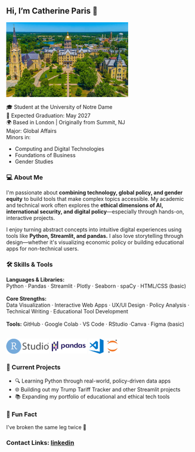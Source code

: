 ## Hi, I’m Catherine Paris 👋 

<code><img height="200px" src="assets/istockphoto-1086997658-612x612.jpg"></code>

🎓 Student at the University of Notre Dame <br />
🎯 Expected Graduation: May 2027 <br />
🌍 Based in London | Originally from Summit, NJ <br />
 Major: Global Affairs <br />
 Minors in: 
- Computing and Digital Technologies <br />
- Foundations of Business <br />
- Gender Studies

### 💻 About Me  <br />

I'm passionate about **combining technology, global policy, and gender equity** to build tools that make complex topics accessible. My academic and technical work often explores the **ethical dimensions of AI, international security, and digital policy**—especially through hands-on, interactive projects.  <br />

I enjoy turning abstract concepts into intuitive digital experiences using tools like **Python, Streamlit, and pandas.** I also love storytelling through design—whether it's visualizing economic policy or building educational apps for non-technical users.

### 🛠 Skills & Tools <br />
**Languages & Libraries:**  <br />
Python · Pandas · Streamlit · Plotly · Seaborn · spaCy · HTML/CSS (basic)
<br />
<br />
**Core Strengths:** <br />
Data Visualization · Interactive Web Apps · UX/UI Design · Policy Analysis · Technical Writing · Educational Tool Development
 <br />
<br />
**Tools:**
GitHub · Google Colab · VS Code · RStudio ·Canva · Figma (basic)  <br />
 <br />

<code><img height="40" src="assets/RStudio.png"></code>
<code><img height="40" src="assets/pandas.png"></code>
<code><img height="40" src="assets/visual-studio-code.png"></code>
<code><img height="40" src="assets/jupyter-notebook.png"></code>
 <br />

### 🚧 Current Projects
- 🔍 Learning Python through real-world, policy-driven data apps
- 🌐 Building out my Trump Tariff Tracker and other Streamlit projects
- 📚 Expanding my portfolio of educational and ethical tech tools

### 📌 Fun Fact  <br />
I've broken the same leg twice 🫣
 <br />

### Contact Links: [linkedin](https://www.linkedin.com/in/catherine-paris/ )

